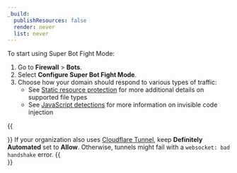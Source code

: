 ```yaml
---
_build:
  publishResources: false
  render: never
  list: never
---
```

To start using Super Bot Fight Mode:

1. Go to **Firewall** > **Bots**.
1. Select **Configure Super Bot Fight Mode**.
1. Choose how your domain should respond to various types of traffic:
   - See [Static resource protection](/about/static-resources/) for more additional details on supported file types
   - See [JavaScript detections](/about/javascript-detections) for more information on invisible code injection

{{<Aside type="warning" header="Warning">}}
If your organization also uses [Cloudflare Tunnel](https://developers.cloudflare.com/cloudflare-one/connections/connect-apps), keep **Definitely Automated** set to **Allow**. Otherwise, tunnels might fail with a `websocket: bad handshake` error.
{{</Aside>}}
